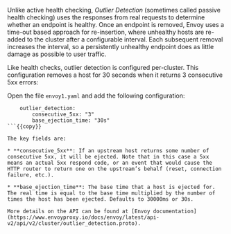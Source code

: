 Unlike active health checking, *Outlier Detection* (sometimes called passive health checking) uses the responses from real requests to determine whether an endpoint is healthy. Once an endpoint is removed, Envoy uses a time-out based approach for re-insertion, where unhealthy hosts are re-added to the cluster after a configurable interval. Each subsequent removal increases the interval, so a persistently unhealthy endpoint does as little damage as possible to user traffic.

Like health checks, outlier detection is configured per-cluster. This configuration removes a host for 30 seconds when it returns 3 consecutive 5xx errors:

Open the file `envoy1.yaml` and add the following configuration:

```
    outlier_detection:
        consecutive_5xx: "3"
        base_ejection_time: "30s"
```{{copy}}

The key fields are:

* **consecutive_5xx**: If an upstream host returns some number of consecutive 5xx, it will be ejected. Note that in this case a 5xx means an actual 5xx respond code, or an event that would cause the HTTP router to return one on the upstream’s behalf (reset, connection failure, etc.).

* **base_ejection_time**: The base time that a host is ejected for. The real time is equal to the base time multiplied by the number of times the host has been ejected. Defaults to 30000ms or 30s.

More details on the API can be found at [Envoy documentation](https://www.envoyproxy.io/docs/envoy/latest/api-v2/api/v2/cluster/outlier_detection.proto).
